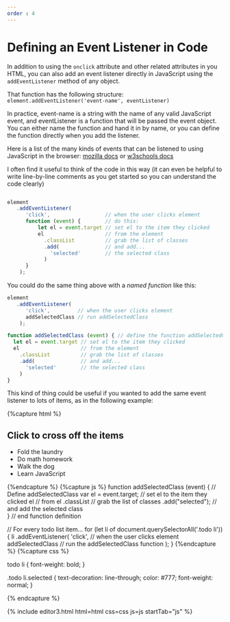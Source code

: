 ```yaml
---
order : 4
---
```


# Defining an Event Listener in Code

In addition to using the `onclick` attribute and other related attributes in you HTML, you can also add an event
listener directly in JavaScript using the `addEventListener` method of any object.

That function has the following structure:
`element.addEventListener('event-name', eventListener)`

In practice, event-name is a string with the name of any valid JavaScript event, and eventListener is a function that will be passed the event object. You can either name the function and hand it in by name, or you can define the function directly when you add the listener.

Here is a list of the many kinds of events that can be listened to using JavaScript in the browser: [mozilla docs](https://developer.mozilla.org/en-US/docs/Web/Events) or [w3schools docs](https://www.w3schools.com/jsref/dom_obj_event.asp)

I often find it useful to think of the code in this way (it can even be helpful to write line-by-line
comments as you get started so you can understand the code clearly)

```javascript

element
   .addEventListener(
      'click',                  // when the user clicks element
      function (event) {        // do this:
          let el = event.target // set el to the item they clicked
          el                    // from the element
            .classList          // grab the list of classes
            .add(               // and add...
              'selected'        // the selected class
            )
      }
    );
```

You could do the same thing above with a *named function* like this:

```javascript
element
   .addEventListener(
      'click',         // when the user clicks element
      addSelectedClass // run addSelectedClass
    );

function addSelectedClass (event) { // define the function addSelectedClass
  let el = event.target // set el to the item they clicked
  el                    // from the element
    .classList          // grab the list of classes
    .add(               // and add...
      'selected'        // the selected class
    )
}
```

This kind of thing could be useful if you wanted to add the same event listener to lots of items, as in the following example:

{%capture html %}
<h2>Click to cross off the items</h2>
<ul class="todo">
   <li>Fold the laundry</li>
   <li>Do math homework</li>
   <li>Walk the dog</li>
   <li>Learn JavaScript</li>
</ul>

{%endcapture %}
{%capture js %}
  function addSelectedClass (event) { // Define addSelectedClass
    var el = event.target; // set el to the item they clicked
    el                     // from el
      .classList           // grab the list of classes
      .add("selected");    // and add the selected class              
  } // end function definition

  // For every todo list item...
  for (let li of document.querySelectorAll('.todo li')) {
       li
           .addEventListener(
              'click',                  // when the user clicks element
              addSelectedClass          // run the addSelectedClass function
           );
  } 
{%endcapture %}
{%capture css %}

   todo li {
       font-weight: bold;
   }

  .todo li.selected {
      text-decoration: line-through;
      color: #777;
      font-weight: normal;
  }


{% endcapture %}

{% include editor3.html html=html css=css js=js startTab="js" %}

